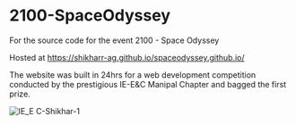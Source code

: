 # 2100-SpaceOdyssey
For the source code for the event 2100 - Space Odyssey

Hosted at https://shikharr-ag.github.io/spaceodyssey.github.io/

The website was built in 24hrs for a web development competition conducted by the prestigious IE-E&C Manipal Chapter and bagged the first prize.

![IE_E C-Shikhar-1](https://github.com/shikharr-ag/2100-SpaceOdyssey/assets/52531507/66d2cb93-a926-4410-b880-f59f2764c719)
